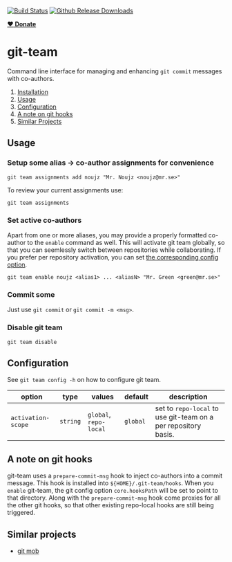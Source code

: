 [![Build Status](https://img.shields.io/github/actions/workflow/status/hekmekk/git-team/verify.yml?branch=main&logo=github&style=for-the-badge)](https://github.com/hekmekk/git-team/actions)
[![Github Release Downloads](https://img.shields.io/github/downloads/hekmekk/git-team/total.svg?label=DOWNLOADS&logo=github&style=for-the-badge)](https://github.com/hekmekk/git-team/releases)

[**:heart: Donate**](/docs/donate.md#heart-donate)

# git-team

Command line interface for managing and enhancing `git commit` messages with co-authors.

1. [Installation](/docs/installation.md)
2. [Usage](/README.md#usage)
3. [Configuration](/README.md#configuration)
4. [A note on git hooks](/README.md#a-note-on-git-hooks)
5. [Similar Projects](/README.md#similar-projects)

## Usage
### Setup some alias -> co-author assignments for convenience
```shell
git team assignments add noujz "Mr. Noujz <noujz@mr.se>"
```

To review your current assignments use:
```shell
git team assignments
```

### Set active co-authors
Apart from one or more aliases, you may provide a properly formatted co-author to the `enable` command as well.
This will activate git team globally, so that you can seemlessly switch between repositories while collaborating.
If you prefer per repository activation, you can set [the corresponding config option](/README.md#configuration).

```shell
git team enable noujz <alias1> ... <aliasN> "Mr. Green <green@mr.se>"
```

### Commit some
Just use `git commit` or `git commit -m <msg>`.

### Disable git team
```shell
git team disable
```

## Configuration
See `git team config -h` on how to configure git team.

| option             | type     | values                 | default  | description                                                    |
| ------------------ | -------- | ---------------------- | -------- | -------------------------------------------------------------- |
| `activation-scope` | `string` | `global`, `repo-local` | `global` | set to `repo-local` to use git-team on a per repository basis. |

## A note on git hooks
git-team uses a `prepare-commit-msg` hook to inject co-authors into a commit message. This hook is installed into `${HOME}/.git-team/hooks`. When you `enable` git-team, the git config option `core.hooksPath` will be set to point to that directory. Along with the `prepare-commit-msg` hook come proxies for all the other git hooks, so that other existing repo-local hooks are still being triggered.

## Similar projects
- [git mob](https://www.npmjs.com/package/git-mob)

